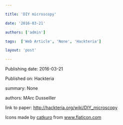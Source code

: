 ---
title: 'DIY microscopy'
date: '2016-03-21'
authors: ['admin']
tags:  ['Web Article', 'None', 'Hackteria']
layout: 'post'
---
Publishing date: 2016-03-21

Published on: Hackteria

summary: None

authors: MArc Dusseiller

link to paper: http://hackteria.org/wiki/DIY_microscopy

Icons made by <a href="https://www.flaticon.com/free-icon/bookshelves_3576884" title="catkuro">catkuro</a> from <a href="https://www.flaticon.com/" title="Flaticon"> www.flaticon.com</a>